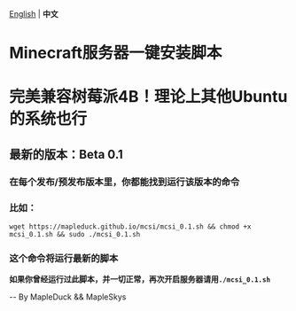 [English](readme.md) | **中文**
# Minecraft服务器一键安装脚本
# 完美兼容树莓派4B！理论上其他Ubuntu的系统也行
## 最新的版本：Beta 0.1
### 在每个发布/预发布版本里，你都能找到运行该版本的命令
### 比如：
`
wget https://mapleduck.github.io/mcsi/mcsi_0.1.sh && chmod +x mcsi_0.1.sh && sudo ./mcsi_0.1.sh
`
### 这个命令将运行最新的脚本

**如果你曾经运行过此脚本，并一切正常，再次开启服务器请用`./mcsi_0.1.sh`**

-- By MapleDuck && MapleSkys
